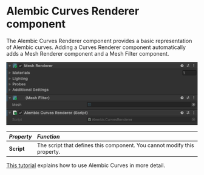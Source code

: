 # Alembic Curves Renderer component

The Alembic Curves Renderer component provides a basic representation of Alembic curves. Adding a Curves Renderer component automatically adds a Mesh Renderer component and a Mesh Filter component.

![The Alembic Curves Renderer component](images/abc_curves_renderer_options.png)

| *Property*        | *Function*                                                               |
| :---------------- | :----------------------------------------------------------------------- |
| **Script**        | The script that defines this component. You cannot modify this property. |

[This tutorial](curves.md) explains how to use Alembic Curves in more detail.
